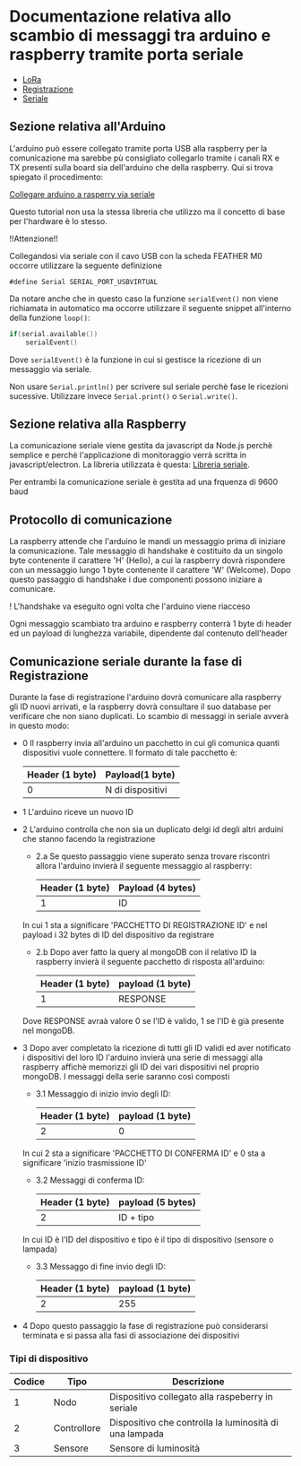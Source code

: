 # Documentazione relativa allo scambio di messaggi tra arduino e raspberry tramite porta seriale

* [LoRa](LoRaProtocol_documentation.html)
* [Registrazione](Registrazione.html)
* [Seriale](SerialProtocol.html)

## Sezione relativa all'Arduino

L'arduino può essere collegato tramite porta USB alla raspberry per la comunicazione ma sarebbe pù consigliato collegarlo tramite i canali RX e TX presenti sulla board sia dell'arduino che della raspberry. Qui si trova spiegato il procedimento:

[Collegare arduino a rasperry via seriale](https://gist.github.com/ajfisher/8880882)

Questo tutorial non usa la stessa libreria che utilizzo ma il concetto di base per l'hardware è lo stesso.

!!Attenzione!!

Collegandosi via seriale con il cavo USB con la scheda FEATHER M0 occorre utilizzare la seguente definizione

`#define Serial SERIAL_PORT_USBVIRTUAL`

Da notare anche che in questo caso la funzione `serialEvent()` non viene richiamata in automatico ma occorre utilizzare il seguente snippet all'interno della funzione `loop()`:

```c
if(serial.available())
    serialEvent()

```

Dove `serialEvent()` è la funzione in cui si gestisce la ricezione di un messaggio via seriale.

Non usare `Serial.println()` per scrivere sul seriale perchè fase le ricezioni sucessive. Utilizzare invece `Serial.print()` o `Serial.write()`.


## Sezione relativa alla Raspberry

La comunicazione seriale viene gestita da javascript da Node.js perchè semplice e perchè l'applicazione di monitoraggio verrà scritta in javascript/electron. La libreria utilizzata è questa: [Libreria seriale](https://github.com/EmergingTechnologyAdvisors/node-serialport).

Per entrambi la comunicazione seriale è gestita ad una frquenza di 9600 baud

## Protocollo di comunicazione

La raspberry attende che l'arduino le mandi un messaggio prima di iniziare la comunicazione. Tale messaggio di handshake è costituito da un singolo byte contenente il carattere 'H' (Hello), a cui la raspberry dovrà rispondere con un messaggio lungo 1 byte contenente il carattere 'W' (Welcome). Dopo questo passaggio di handshake i due componenti possono iniziare a comunicare.

! L'handshake va eseguito ogni volta che l'arduino viene riacceso

Ogni messaggio scambiato tra arduino e raspberry conterrà 1 byte di header ed un payload di lunghezza variabile, dipendente dal contenuto dell'header

## Comunicazione seriale durante la fase di Registrazione

Durante la fase di registrazione l'arduino dovrà comunicare alla raspberry gli ID nuovi arrivati, e la raspberry dovrà consultare il suo database per verificare che non siano duplicati. Lo scambio di messaggi in seriale avverà in questo modo:

* 0 Il raspberry invia all'arduino un pacchetto in cui gli comunica quanti dispositivi vuole connettere. Il formato di tale pacchetto è:

    |Header (1 byte)| Payload(1 byte)|
    |---------------|-----------------|
    | 0   |   N di dispositivi |

* 1 L'arduino riceve un nuovo ID
* 2 L'arduino controlla che non sia un duplicato delgi id degli altri arduini che stanno facendo la registrazione
    * 2.a Se questo passaggio viene superato senza trovare riscontri allora l'arduino invierà il seguente messaggio al raspberry:

        | Header (1 byte) | Payload (4 bytes) |
        |-----------------|-------------------|
        | 1               | ID                |  
    In cui 1 sta a significare 'PACCHETTO DI REGISTRAZIONE ID' e nel payload i 32 bytes di ID del dispositivo da registrare
    * 2.b Dopo aver fatto la query al mongoDB con il relativo ID la raspberry invierà il seguente pacchetto di risposta all'arduino:

        | Header (1 byte)| payload (1 byte)|
        |------|-------|
        |   1  |   RESPONSE |
    Dove RESPONSE avraà valore 0 se l'ID è valido, 1 se l'ID è già presente nel mongoDB.
* 3 Dopo aver completato la ricezione di tutti gli ID validi ed aver notificato i dispositivi del loro ID l'arduino invierà una serie di messaggi alla raspberry affichè memorizzi gli ID dei vari dispositivi nel proprio mongoDB. I messaggi della serie saranno così composti
    * 3.1 Messaggio di inizio invio degli ID:

        | Header (1 byte)| payload (1 byte)|
        |------|------|
        |   2  |   0  |
    In cui 2 sta a significare 'PACCHETTO DI CONFERMA ID'  e 0 sta a significare 'inizio trasmissione ID'
    * 3.2 Messaggi di conferma ID:

        | Header (1 byte) | payload (5 bytes) |
        |-----|-----|
        |  2  |  ID + tipo |
    In cui ID è l'ID del dispositivo e tipo è il tipo di dispositivo (sensore o lampada)
    * 3.3 Messaggo di  fine invio degli ID:

        | Header (1 byte) | payload (1 byte) |
        |-----|-----|
        |  2  |  255  |

* 4 Dopo questo passaggio la fase di registrazione può considerarsi terminata e si passa alla fasi di associazione dei dispositivi


### Tipi di dispositivo

| Codice | Tipo | Descrizione |
|------|--------|-----|
|  1   |  Nodo  | Dispositivo collegato alla raspeberry in seriale |
|  2   |  Controllore | Dispositivo che controlla la luminosità di una lampada |
|  3   |  Sensore | Sensore di luminosità |
